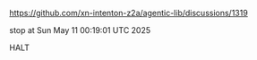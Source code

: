https://github.com/xn-intenton-z2a/agentic-lib/discussions/1319


stop at Sun May 11 00:19:01 UTC 2025

HALT
